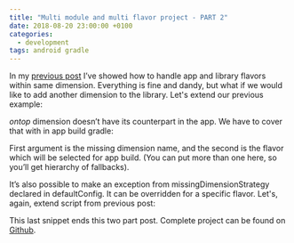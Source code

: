 ```yaml
---
title: "Multi module and multi flavor project - PART 2"
date: 2018-08-20 23:00:00 +0100
categories: 
  - development
tags: android gradle
---
```


In my [previous post](https://pawelraciborski.github.io/development/multiflavors_part_1/) I’ve showed how to handle app and library flavors within same dimension. Everything is fine and dandy, but what if we would like to add another dimension to the library. Let's extend our previous example:

<script src="https://gist.github.com/PawelRaciborski/dcd6acb8398e51a196e22369b80956a5.js"></script>

*ontop* dimension doesn’t have its counterpart in the app. We have to cover that with in app build gradle:

<script src="https://gist.github.com/PawelRaciborski/872498916aae7372cb7b7dc19b9a40b6.js"></script>

First argument is the missing dimension name, and the second is the flavor which will be selected for app build. (You can put more than one here, so you’ll get hierarchy of fallbacks).

It’s also possible to make an exception from missingDimensionStrategy declared in defaultConfig. It can be overridden for a specific flavor. Let's, again, extend script from previous post:

<script src="https://gist.github.com/PawelRaciborski/acbf15c1e27b9b53bb89774be1f00731.js"></script>

This last snippet ends this two part post. Complete project can be found on [Github](https://github.com/PawelRaciborski/multiflavours/tree/v0.2).
